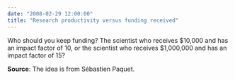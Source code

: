 ```yaml
---
date: "2008-02-29 12:00:00"
title: "Research productivity versus funding received"
---
```




Who should you keep funding? The scientist who receives $10,000 and has an impact factor of 10, or the scientist who receives $1,000,000 and has an impact factor of 15?

__Source__: The idea is from Sébastien Paquet.

